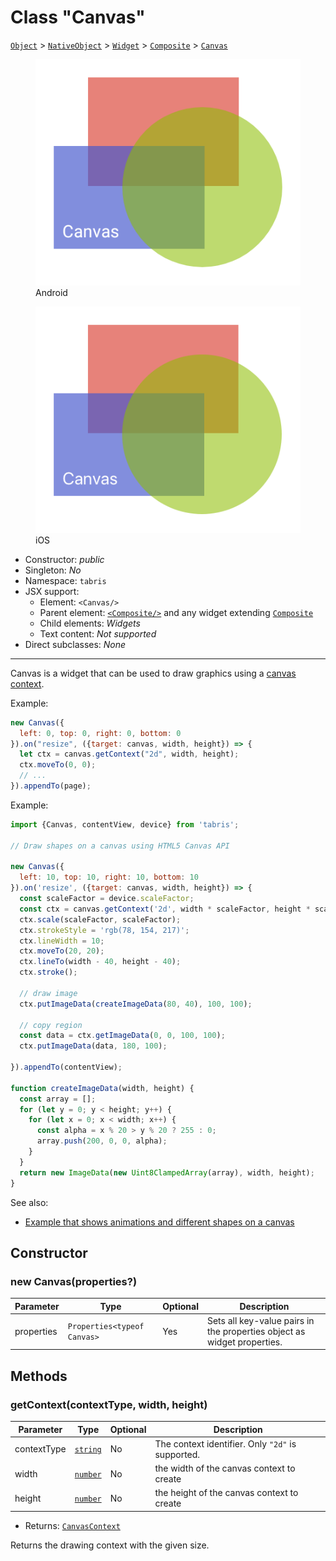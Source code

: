 ---
---
# Class "Canvas"

<span style="white-space:nowrap;">[`Object`](https://developer.mozilla.org/en-US/docs/Web/JavaScript/Reference/Global_Objects/Object)</span> > <span style="white-space:nowrap;">[`NativeObject`](NativeObject.md)</span> > <span style="white-space:nowrap;">[`Widget`](Widget.md)</span> > <span style="white-space:nowrap;">[`Composite`](Composite.md)</span> > <span style="white-space:nowrap;">[`Canvas`](Canvas.md)</span>

<div class="tabris-image"><figure><div><img srcset="img\android\Canvas.png 2x" src="img\android\Canvas.png" alt="Canvas on Android"/></div><figcaption>Android</figcaption></figure><figure><div><img srcset="img\ios\Canvas.png 2x" src="img\ios\Canvas.png" alt="Canvas on iOS"/></div><figcaption>iOS</figcaption></figure></div>

* Constructor: *public*
* Singleton: *No*
* Namespace: `tabris`
* JSX support:
  * Element: `<Canvas/>`
  * Parent element: [`<Composite/>`](Composite.md) and any widget extending <span style="white-space:nowrap;">[`Composite`](Composite.md)</span>
  * Child elements: *Widgets*
  * Text content: *Not supported*
* Direct subclasses: *None*
--------
Canvas is a widget that can be used to draw graphics using a [canvas context](./CanvasContext.md).


Example:

```js
new Canvas({
  left: 0, top: 0, right: 0, bottom: 0
}).on("resize", ({target: canvas, width, height}) => {
  let ctx = canvas.getContext("2d", width, height);
  ctx.moveTo(0, 0);
  // ...
}).appendTo(page);
```

Example:
```js
import {Canvas, contentView, device} from 'tabris';

// Draw shapes on a canvas using HTML5 Canvas API

new Canvas({
  left: 10, top: 10, right: 10, bottom: 10
}).on('resize', ({target: canvas, width, height}) => {
  const scaleFactor = device.scaleFactor;
  const ctx = canvas.getContext('2d', width * scaleFactor, height * scaleFactor);
  ctx.scale(scaleFactor, scaleFactor);
  ctx.strokeStyle = 'rgb(78, 154, 217)';
  ctx.lineWidth = 10;
  ctx.moveTo(20, 20);
  ctx.lineTo(width - 40, height - 40);
  ctx.stroke();

  // draw image
  ctx.putImageData(createImageData(80, 40), 100, 100);

  // copy region
  const data = ctx.getImageData(0, 0, 100, 100);
  ctx.putImageData(data, 180, 100);

}).appendTo(contentView);

function createImageData(width, height) {
  const array = [];
  for (let y = 0; y < height; y++) {
    for (let x = 0; x < width; x++) {
      const alpha = x % 20 > y % 20 ? 255 : 0;
      array.push(200, 0, 0, alpha);
    }
  }
  return new ImageData(new Uint8ClampedArray(array), width, height);
}
```
See also:

- [Example that shows animations and different shapes on a canvas](https://github.com/eclipsesource/tabris-js/tree/master/examples/canvas)

## Constructor

### new Canvas(properties?)

Parameter|Type|Optional|Description
-|-|-|-
properties | <span style="white-space:nowrap;">`Properties<typeof Canvas>`</span> | Yes | Sets all key-value pairs in the properties object as widget properties.

## Methods

### getContext(contextType, width, height)



Parameter|Type|Optional|Description
-|-|-|-
contextType | <span style="white-space:nowrap;">[`string`](https://developer.mozilla.org/en-US/docs/Web/JavaScript/Data_structures#String_type)</span> | No | The context identifier. Only `"2d"` is supported.
width | <span style="white-space:nowrap;">[`number`](https://developer.mozilla.org/en-US/docs/Web/JavaScript/Data_structures#Number_type)</span> | No | the width of the canvas context to create
height | <span style="white-space:nowrap;">[`number`](https://developer.mozilla.org/en-US/docs/Web/JavaScript/Data_structures#Number_type)</span> | No | the height of the canvas context to create
* Returns: <span style="white-space:nowrap;">[`CanvasContext`](CanvasContext.md)</span>

Returns the drawing context with the given size.


